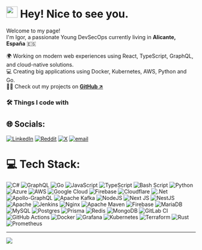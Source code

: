 <h1>
  <img src="https://emojis.slackmojis.com/emojis/images/1531849430/4246/blob-sunglasses.gif?1531849430" width="30"/>
  Hey! Nice to see you.
</h1>

<p>
  Welcome to my page!<br />
  I'm Igor, a passionate Young DevSecOps currently living in 
  <b>Alicante, España</b> 🇪🇸
</p>

<p>
  🌍 Working on modern web experiences using React, TypeScript, GraphQL, and cloud-native solutions.<br/>
  💻 Creating big applications using Docker, Kubernetes, AWS, Python and Go.<br/>
  🧑‍💻 Check out my projects on 
  <a href="https://github.com/monokkai?tab=repositories" target="_blank"><b>GitHub ↗</b></a>
</p>

<h3>🛠️ Things I code with</h3>

## 🌐 Socials:
[![LinkedIn](https://img.shields.io/badge/LinkedIn-%230077B5.svg?logo=linkedin&logoColor=white)](https://linkedin.com/in/https://www.linkedin.com/in/egor-mayer-688614374/) [![Reddit](https://img.shields.io/badge/Reddit-%23FF4500.svg?logo=Reddit&logoColor=white)](https://reddit.com/user/Substantial_Cup_4356) [![X](https://img.shields.io/badge/X-black.svg?logo=X&logoColor=white)](https://x.com/monokkay) [![email](https://img.shields.io/badge/Email-D14836?logo=gmail&logoColor=white)](mailto:majorejjor@gmail.com) 

# 💻 Tech Stack:
![C#](https://img.shields.io/badge/c%23-%23239120.svg?style=for-the-badge&logo=csharp&logoColor=white) ![GraphQL](https://img.shields.io/badge/-GraphQL-E10098?style=for-the-badge&logo=graphql&logoColor=white) ![Go](https://img.shields.io/badge/go-%2300ADD8.svg?style=for-the-badge&logo=go&logoColor=white) ![JavaScript](https://img.shields.io/badge/javascript-%23323330.svg?style=for-the-badge&logo=javascript&logoColor=%23F7DF1E) ![TypeScript](https://img.shields.io/badge/typescript-%23007ACC.svg?style=for-the-badge&logo=typescript&logoColor=white) ![Bash Script](https://img.shields.io/badge/bash_script-%23121011.svg?style=for-the-badge&logo=gnu-bash&logoColor=white) ![Python](https://img.shields.io/badge/python-3670A0?style=for-the-badge&logo=python&logoColor=ffdd54) ![Azure](https://img.shields.io/badge/azure-%230072C6.svg?style=for-the-badge&logo=microsoftazure&logoColor=white) ![AWS](https://img.shields.io/badge/AWS-%23FF9900.svg?style=for-the-badge&logo=amazon-aws&logoColor=white) ![Google Cloud](https://img.shields.io/badge/GoogleCloud-%234285F4.svg?style=for-the-badge&logo=google-cloud&logoColor=white) ![Firebase](https://img.shields.io/badge/firebase-%23039BE5.svg?style=for-the-badge&logo=firebase) ![Cloudflare](https://img.shields.io/badge/Cloudflare-F38020?style=for-the-badge&logo=Cloudflare&logoColor=white) ![.Net](https://img.shields.io/badge/.NET-5C2D91?style=for-the-badge&logo=.net&logoColor=white) ![Apollo-GraphQL](https://img.shields.io/badge/-ApolloGraphQL-311C87?style=for-the-badge&logo=apollo-graphql) ![Apache Kafka](https://img.shields.io/badge/Apache%20Kafka-000?style=for-the-badge&logo=apachekafka) ![NodeJS](https://img.shields.io/badge/node.js-6DA55F?style=for-the-badge&logo=node.js&logoColor=white) ![Next JS](https://img.shields.io/badge/Next-black?style=for-the-badge&logo=next.js&logoColor=white) ![NestJS](https://img.shields.io/badge/nestjs-%23E0234E.svg?style=for-the-badge&logo=nestjs&logoColor=white) ![Apache](https://img.shields.io/badge/apache-%23D42029.svg?style=for-the-badge&logo=apache&logoColor=white) ![Jenkins](https://img.shields.io/badge/jenkins-%232C5263.svg?style=for-the-badge&logo=jenkins&logoColor=white) ![Nginx](https://img.shields.io/badge/nginx-%23009639.svg?style=for-the-badge&logo=nginx&logoColor=white) ![Apache Maven](https://img.shields.io/badge/Apache%20Maven-C71A36?style=for-the-badge&logo=Apache%20Maven&logoColor=white) ![Firebase](https://img.shields.io/badge/firebase-a08021?style=for-the-badge&logo=firebase&logoColor=ffcd34) ![MariaDB](https://img.shields.io/badge/MariaDB-003545?style=for-the-badge&logo=mariadb&logoColor=white) ![MySQL](https://img.shields.io/badge/mysql-4479A1.svg?style=for-the-badge&logo=mysql&logoColor=white) ![Postgres](https://img.shields.io/badge/postgres-%23316192.svg?style=for-the-badge&logo=postgresql&logoColor=white) ![Prisma](https://img.shields.io/badge/Prisma-3982CE?style=for-the-badge&logo=Prisma&logoColor=white) ![Redis](https://img.shields.io/badge/redis-%23DD0031.svg?style=for-the-badge&logo=redis&logoColor=white) ![MongoDB](https://img.shields.io/badge/MongoDB-%234ea94b.svg?style=for-the-badge&logo=mongodb&logoColor=white) ![GitLab CI](https://img.shields.io/badge/gitlab%20CI-%23181717.svg?style=for-the-badge&logo=gitlab&logoColor=white) ![GitHub Actions](https://img.shields.io/badge/github%20actions-%232671E5.svg?style=for-the-badge&logo=githubactions&logoColor=white) ![Docker](https://img.shields.io/badge/docker-%230db7ed.svg?style=for-the-badge&logo=docker&logoColor=white) ![Grafana](https://img.shields.io/badge/grafana-%23F46800.svg?style=for-the-badge&logo=grafana&logoColor=white) ![Kubernetes](https://img.shields.io/badge/kubernetes-%23326ce5.svg?style=for-the-badge&logo=kubernetes&logoColor=white) ![Terraform](https://img.shields.io/badge/terraform-%235835CC.svg?style=for-the-badge&logo=terraform&logoColor=white) ![Rust](https://img.shields.io/badge/rust-%23000000.svg?style=for-the-badge&logo=rust&logoColor=white) ![Prometheus](https://img.shields.io/badge/Prometheus-E6522C?style=for-the-badge&logo=Prometheus&logoColor=white)

---
[![](https://visitcount.itsvg.in/api?id=monokkai&icon=0&color=3)](https://visitcount.itsvg.in)

<!-- Proudly created with GPRM ( https://gprm.itsvg.in ) -->
